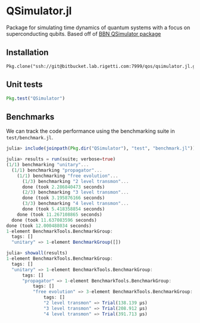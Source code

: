 # QSimulator.jl

Package for simulating time dynamics of quantum systems with a focus on superconducting qubits.
Based off of [BBN QSimulator package](https://github.com/BBN-Q/QSimulator.jl)

## Installation

```
Pkg.clone("ssh://git@bitbucket.lab.rigetti.com:7999/qos/qsimulator.jl.git")
```

## Unit tests

```julia
Pkg.test("QSimulator")
```

## Benchmarks

We can track the code performance using the benchmarking suite in `test/benchmark.jl`.

```julia
julia> include(joinpath(Pkg.dir("QSimulator"), "test", "benchmark.jl"))

julia> results = run(suite; verbose=true)
(1/1) benchmarking "unitary"...
  (1/1) benchmarking "propagator"...
    (1/1) benchmarking "free evolution"...
      (1/3) benchmarking "2 level transmon"...
      done (took 2.286840473 seconds)
      (2/3) benchmarking "3 level transmon"...
      done (took 3.195876166 seconds)
      (3/3) benchmarking "4 level transmon"...
      done (took 5.418358854 seconds)
    done (took 11.267108865 seconds)
  done (took 11.637083596 seconds)
done (took 12.000488034 seconds)
1-element BenchmarkTools.BenchmarkGroup:
  tags: []
  "unitary" => 1-element BenchmarkGroup([])

julia> showall(results)
1-element BenchmarkTools.BenchmarkGroup:
  tags: []
  "unitary" => 1-element BenchmarkTools.BenchmarkGroup:
	  tags: []
	  "propagator" => 1-element BenchmarkTools.BenchmarkGroup:
		  tags: []
		  "free evolution" => 3-element BenchmarkTools.BenchmarkGroup:
			  tags: []
			  "2 level transmon" => Trial(138.139 μs)
			  "3 level transmon" => Trial(208.912 μs)
			  "4 level transmon" => Trial(391.713 μs)
```
